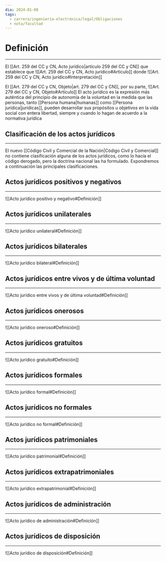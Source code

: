 ```yaml
---
dia: 2024-01-08
tags:
  - carrera/ingeniería-electrónica/legal/Obligaciones
  - nota/facultad
---
```

# Definición
---
El [[Art. 259 del CC y CN, Acto jurídico|artículo 259 del CC y CN]] que establece que ![[Art. 259 del CC y CN, Acto jurídico#Artículo]] donde ![[Art. 259 del CC y CN, Acto jurídico#Interpretación]]

El [[Art. 279 del CC y CN, Objeto|art. 279 del CC y CN]], por su parte, ![[Art. 279 del CC y CN, Objeto#Artículo]]
El acto jurídico es la expresión más auténtica del principio de autonomía de la voluntad en la medida que las personas, tanto [[Persona humana|humanas]] como [[Persona jurídica|jurídicas]], pueden desarrollar sus propósitos u objetivos en la vida social con entera libertad, siempre y cuando lo hagan de acuerdo a la normativa jurídica

## Clasificación de los actos jurídicos
---
El nuevo [[Código Civil y Comercial de la Nación|Código Civil y Comercial]] no contiene clasificación alguna de los actos jurídicos, como lo hacía el código derogado, pero la doctrina nacional las ha formulado. Expondremos a continuación las principales clasificaciones.

## Actos jurídicos positivos y negativos
---
![[Acto jurídico positivo y negativo#Definición]]

## Actos jurídicos unilaterales
---
![[Acto jurídico unilateral#Definición]]

## Actos jurídicos bilaterales
---
![[Acto jurídico bilateral#Definición]]

## Actos jurídicos entre vivos y de última voluntad
---
![[Acto jurídico entre vivos y de última voluntad#Definición]]


## Actos jurídicos onerosos
---
![[Acto jurídico oneroso#Definición]]

## Actos jurídicos gratuitos
---
![[Acto jurídico gratuito#Definición]]

## Actos jurídicos formales
---
![[Acto jurídico formal#Definición]]

## Actos jurídicos no formales
---
![[Acto jurídico no formal#Definición]]

## Actos jurídicos patrimoniales
---
![[Acto jurídico patrimonial#Definición]]

## Actos jurídicos extrapatrimoniales
---
![[Acto jurídico extrapatrimonial#Definición]]


## Actos jurídicos de administración
---
![[Acto jurídico de administración#Definición]]

## Actos jurídicos de disposición
---
![[Acto jurídico de disposición#Definición]]

